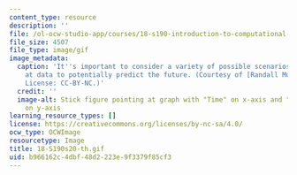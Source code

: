 ```yaml
---
content_type: resource
description: ''
file: /ol-ocw-studio-app/courses/18-s190-introduction-to-computational-thinking-with-julia-with-applications-to-modeling-the-covid-19-pandemic-spring-2020/b966162c4dbf48d2223e9f3379f85cf3_18-S190s20-th.gif
file_size: 4507
file_type: image/gif
image_metadata:
  caption: 'It''s important to consider a variety of possible scenarios when looking
    at data to potentially predict the future. (Courtesy of [Randall Munroe](https://imgs.xkcd.com/comics/scenario_4.png).
    License: CC-BY-NC.)'
  credit: ''
  image-alt: Stick figure pointing at graph with "Time" on x-axis and "Bad Stuff"
    on y-axis
learning_resource_types: []
license: https://creativecommons.org/licenses/by-nc-sa/4.0/
ocw_type: OCWImage
resourcetype: Image
title: 18-S190s20-th.gif
uid: b966162c-4dbf-48d2-223e-9f3379f85cf3
---
```

